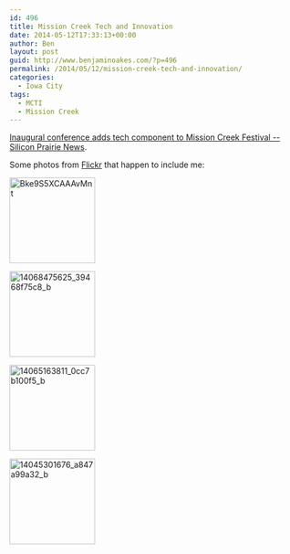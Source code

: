 ```yaml
---
id: 496
title: Mission Creek Tech and Innovation
date: 2014-05-12T17:33:13+00:00
author: Ben
layout: post
guid: http://www.benjaminoakes.com/?p=496
permalink: /2014/05/12/mission-creek-tech-and-innovation/
categories:
  - Iowa City
tags:
  - MCTI
  - Mission Creek
---
```

[Inaugural conference adds tech component to Mission Creek Festival -- Silicon Prairie News](http://www.siliconprairienews.com/2014/04/inaugural-conference-adds-tech-component-to-mission-creek-festival).

Some photos from [Flickr](https://www.flickr.com/photos/geemus/sets/72157644381154876) that happen to include me:

[<img src="http://www.benjaminoakes.com/wp-content/uploads/2014/05/Bke9S5XCAAAvMnt-150x150.jpg" alt="Bke9S5XCAAAvMnt" width="150" height="150" class="aligncenter size-thumbnail wp-image-500" />](http://www.benjaminoakes.com/wp-content/uploads/2014/05/Bke9S5XCAAAvMnt.jpg)

[<img src="http://www.benjaminoakes.com/wp-content/uploads/2014/05/14068475625_39468f75c8_b-150x150.jpg" alt="14068475625_39468f75c8_b" width="150" height="150" class="aligncenter size-thumbnail wp-image-499" />](http://www.benjaminoakes.com/wp-content/uploads/2014/05/14068475625_39468f75c8_b.jpg)

[<img src="http://www.benjaminoakes.com/wp-content/uploads/2014/05/14065163811_0cc7b100f5_b-150x150.jpg" alt="14065163811_0cc7b100f5_b" width="150" height="150" class="aligncenter size-thumbnail wp-image-498" />](http://www.benjaminoakes.com/wp-content/uploads/2014/05/14065163811_0cc7b100f5_b.jpg)

[<img src="http://www.benjaminoakes.com/wp-content/uploads/2014/05/14045301676_a847a99a32_b-150x150.jpg" alt="14045301676_a847a99a32_b" width="150" height="150" class="aligncenter size-thumbnail wp-image-497" />](http://www.benjaminoakes.com/wp-content/uploads/2014/05/14045301676_a847a99a32_b.jpg)
